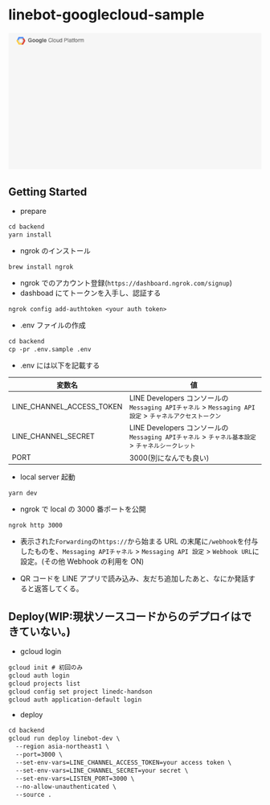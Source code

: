# linebot-googlecloud-sample

![image](/docs/assets/architecture.drawio.png)

## Getting Started

- prepare

```console
cd backend
yarn install
```

- ngrok のインストール

```console
brew install ngrok
```

- ngrok でのアカウント登録(`https://dashboard.ngrok.com/signup`)
- dashboad にてトークンを入手し、認証する

```console
ngrok config add-authtoken <your auth token>
```

- .env ファイルの作成

```console
cd backend
cp -pr .env.sample .env
```

- .env には以下を記載する

| 変数名                    | 値                                                                                                       |
| ------------------------- | -------------------------------------------------------------------------------------------------------- |
| LINE_CHANNEL_ACCESS_TOKEN | LINE Developers コンソールの `Messaging APIチャネル` > `Messaging API 設定` > `チャネルアクセストークン` |
| LINE_CHANNEL_SECRET       | LINE Developers コンソールの `Messaging APIチャネル` > `チャネル基本設定` > `チャネルシークレット`       |
| PORT                      | 3000(別になんでも良い)                                                                                   |

- local server 起動

```console
yarn dev
```

- ngrok で local の 3000 番ポートを公開

```console
ngrok http 3000
```

- 表示された`Forwarding`の`https://`から始まる URL の末尾に`/webhook`を付与したものを、`Messaging APIチャネル` > `Messaging API 設定` > `Webhook URL`に設定。(その他 Webhook の利用を ON)

- QR コードを LINE アプリで読み込み、友だち追加したあと、なにか発話すると返答してくる。

## Deploy(WIP:現状ソースコードからのデプロイはできていない。)

- gcloud login

```console
gcloud init # 初回のみ
gcloud auth login
gcloud projects list
gcloud config set project linedc-handson
gcloud auth application-default login
```

- deploy

```console
cd backend
gcloud run deploy linebot-dev \
  --region asia-northeast1 \
  --port=3000 \
  --set-env-vars=LINE_CHANNEL_ACCESS_TOKEN=your access token \
  --set-env-vars=LINE_CHANNEL_SECRET=your secret \
  --set-env-vars=LISTEN_PORT=3000 \
  --no-allow-unauthenticated \
  --source .
```
